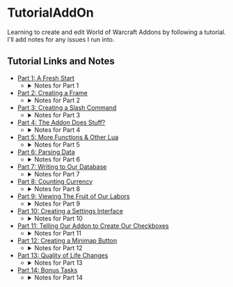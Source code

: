 # TutorialAddOn
Learning to create and edit World of Warcraft Addons by following a tutorial.  I'll add notes for any issues I run into.

## Tutorial Links and Notes
* [Part 1: A Fresh Start](https://www.reddit.com/r/wowaddondev/comments/1cc2pia/creating_a_wow_addon_part_1_a_fresh_start/)
    - <details>
        <summary>Notes for Part 1</summary>
        <ul>
        <li>This tutorial was written for Classic and I'm doing this on Retail so, we'll see if that causes issues.</li>
        <li>I found the DefaultState field while digging through existing addons' toc files.  It makes it so the addon is off by default, which I'd prefer since this is a tutorial thing.</li>
        <li>Since I chose to name this "TutorialAddOn" I'll be using that name instead of "MyAddon", which is what's used in the tutorial.</li>
        <li>I feel like there's going to be a lot of UI '/reload' -ing, so I'm making a macro for it in game.</li>
        </ul>
    </details>
* [Part 2: Creating a Frame](https://www.reddit.com/r/wowaddondev/comments/1cc2qgj/creating_a_wow_addon_part_2_creating_a_frame/)
    - <details>
        <summary>Notes for Part 2</summary>
        <ul>
        <li>No notes here, everything went well!</li>
        </ul>
    </details>
* [Part 3: Creating a Slash Command](https://www.reddit.com/r/wowaddondev/comments/1cc2vkm/creating_a_wow_addon_part_3_creating_a_slash/)
    - <details>
        <summary>Notes for Part 3</summary>
        <ul>
        <li>It is very important that the SLASH_name# and the SlashCmdList["name"] names match!</li>
        <li>'Special' frames are frames that can be closed by hitting the escape key.</li>
        </ul>
    </details>
* [Part 4: The Addon Does Stuff?](https://www.reddit.com/r/wowaddondev/comments/1cc32wv/creating_a_wow_addon_part_4_the_addon_does_stuff/)
    - <details>
        <summary>Notes for Part 4</summary>
        <ul>
        <li>'..' is used to concatinate strings.</li>
        <li>No issues!</li>
        </ul>
    </details>
* [Part 5: More Functions & Other Lua](https://www.reddit.com/r/wowaddondev/comments/1cc33oc/creating_a_wow_addon_part_5_more_functions_other/)
    - <details>
        <summary>Notes for Part 5</summary>
        <ul>
        <li>No issues!</li>
        </ul>
    </details>
* [Part 6: Parsing Data](https://www.reddit.com/r/wowaddondev/comments/1esja14/creating_a_wow_addon_part_6_parsing_data/)
    - <details>
        <summary>Notes for Part 6</summary>
        <ul>
        <li>No issues!</li>
        </ul>
    </details>
* [Part 7: Writing to Our Database](https://www.reddit.com/r/wowaddondev/comments/1esjh7e/creating_a_wow_addon_part_7_writing_to_our/)
    - <details>
        <summary>Notes for Part 7</summary>
        <ul>
        <li>No issues!</li>
        </ul>
    </details>
* [Part 8: Counting Currency](https://www.reddit.com/r/wowaddondev/comments/1esjthf/creating_a_wow_addon_part_8_counting_currency/)
    - <details>
        <summary>Notes for Part 8</summary>
        <ul>
        <li>Added a money converting function, for funnsies.</li>
        <li>No issues!</li>
        </ul>
    </details>
* [Part 9: Viewing The Fruit of Our Labors](https://www.reddit.com/r/wowaddondev/comments/1esjthf/creating_a_wow_addon_part_8_counting_currency/)
    - <details>
        <summary>Notes for Part 9</summary>
        <ul>
        <li>Notes go here!</li>
        </ul>
    </details>
* [Part 10: Creating a Settings Interface](https://www.reddit.com/r/wowaddondev/comments/1esjuil/creating_a_wow_addon_part_10_creating_a_settings/)
    - <details>
        <summary>Notes for Part 10</summary>
        <ul>
        <li>Notes go here!</li>
        </ul>
    </details>
* [Part 11: Telling Our Addon to Create Our Checkboxes](https://www.reddit.com/r/wowaddondev/comments/1esk0xx/creating_a_wow_addon_part_11_telling_our_addon_to/)
    - <details>
        <summary>Notes for Part 11</summary>
        <ul>
        <li>Notes go here!</li>
        </ul>
    </details>
* [Part 12: Creating a Minimap Button](https://www.reddit.com/r/wowaddondev/comments/1esk1p2/creating_a_wow_addon_part_12_creating_a_minimap/)
    - <details>
        <summary>Notes for Part 12</summary>
        <ul>
        <li>Notes go here!</li>
        </ul>
    </details>
* [Part 13: Quality of Life Changes](https://www.reddit.com/r/wowaddondev/comments/1esk34k/creating_a_wow_addon_part_13_quality_of_life/)
    - <details>
        <summary>Notes for Part 13</summary>
        <ul>
        <li>Notes go here!</li>
        </ul>
    </details>
* [Part 14: Bonus Tasks](https://www.reddit.com/r/wowaddondev/comments/1eske0r/creating_a_wow_addon_part_14_bonus_tasks/)
    - <details>
        <summary>Notes for Part 14</summary>
        <ul>
        <li>Notes go here!</li>
        </ul>
    </details>
